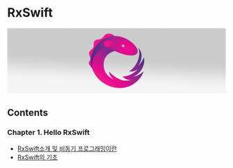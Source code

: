 # RxSwift
<img src="https://github.com/simajune/RxSwift/blob/master/Resources/RxSwiftTitle.png?raw=true" width="900px"/>

###

## Contents

### Chapter 1. Hello RxSwift

- [RxSwift소개 및 비동기 프로그래밍이란](https://github.com/simajune/RxSwift/tree/master/Documents/Ch1-1)
- [RxSwift의 기초](https://github.com/simajune/RxSwift/tree/master/Documents/Ch1-2)

